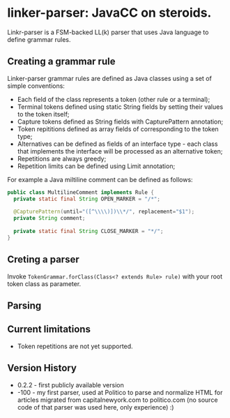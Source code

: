 # linker-parser: JavaCC on steroids.
Linkr-parser is a FSM-backed LL(k) parser that uses Java language to define grammar rules. 

## Creating a grammar rule
Linker-parser grammar rules are defined as Java classes using a set of simple conventions:
* Each field of the class represents a token (other rule or a terminal);
* Terminal tokens defined using static String fields by setting their values to the token itself;
* Capture tokens defined as String fields with CapturePattern annotation;
* Token repititions defined as array fields of corresponding to the token type;
* Alternatives can be defined as fields of an interface type - each class that implements the interface will be processed as an alternative token; 
* Repetitions are always greedy;
* Repetition limits can be defined using Limit annotation;

For example a Java miltiline comment can be defined as follows:
```java
public class MultilineComment implements Rule {
  private static final String OPEN_MARKER = "/*";
 
  @CapturePattern(until="([^\\\\)])\\*/", replacement="$1");
  private String comment;
  
  private static final String CLOSE_MARKER = "*/";
}
```
## Creting a parser
Invoke `TokenGrammar.forClass(Class<? extends Rule> rule)` with your root token class as parameter.

## Parsing 

## Current limitations
* Token repetitions are not yet supported.

## Version History
* 0.2.2 - first publicly available version
* -100 - my first parser, used at Politico to parse and normalize HTML for articles migrated from capitalnewyork.com to politico.com (no source code of that parser was used here, only experience) :)
